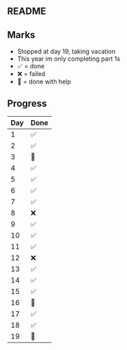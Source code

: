 ﻿## README

## Marks
- Stopped at day 19, taking vacation
- This year im only completing part 1s
- ✅ = done
- ❌ = failed
- 🔵 = done with help


## Progress 

| Day | Done   |
|-----|--------|
| 1   | ✅     |
| 2   | ✅     |
| 3   | 🔵     |
| 4   | ✅     |
| 5   | ✅     |
| 6   | ✅     |
| 7   | ✅     |
| 8   | ❌     |
| 9   | ✅     |
| 10  | ✅     |
| 11  | ✅     |
| 12  | ❌     |
| 13  | ✅     |
| 14  | ✅     |
| 15  | ✅     |
| 16  | 🔵     |
| 17  | ✅     |
| 18  | ✅     |
| 19  | 🔵     |
